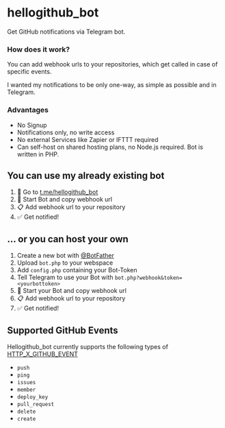 # hellogithub_bot
Get GitHub notifications via Telegram bot.

### How does it work?
You can add webhook urls to your repositories, which get called in case of specific events. 

I wanted my notifications to be only one-way, as simple as possible and in Telegram.

### Advantages
* No Signup
* Notifications only, no write access
* No external Services like Zapier or IFTTT required
* Can self-host on shared hosting plans, no Node.js required. Bot is written in PHP.

## You can use my already existing bot
1. 🔗 Go to [t.me/hellogithub_bot](https://t.me/hellogithub_bot)
2. 🤖 Start Bot and copy webhook url
3. 📋 Add webhook url to your repository
4. ✅ Get notified!

## ... or you can host your own
1. Create a new bot with [@BotFather](https://t.me/BotFather)
1. Upload ```bot.php``` to your webspace
2. Add ```config.php``` containing your Bot-Token
1. Tell Telegram to use your Bot with ```bot.php?webhook&token=<yourbottoken>```
1. 🤖 Start your Bot and copy webhook url
3. 📋 Add webhook url to your repository
4. ✅ Get notified!

## Supported GitHub Events
Hellogithub_bot currently supports the following types of [HTTP_X_GITHUB_EVENT](https://docs.github.com/en/free-pro-team@latest/developers/webhooks-and-events/webhook-events-and-payloads)
* ```push```
* ```ping```
* ```issues```
* ```member```
* ```deploy_key```
* ```pull_request```
* ```delete```
* ```create```
